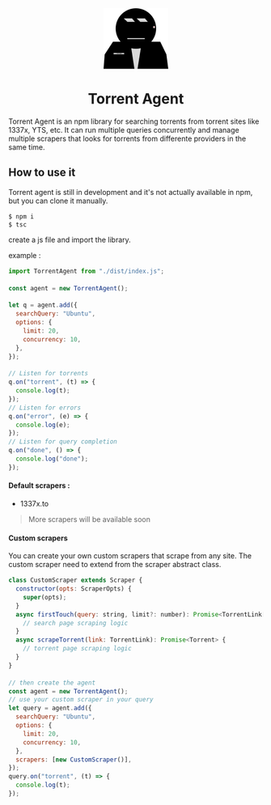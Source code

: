 <div align="center">
<img src="./imgs/logo.png" width="128"/>
<h1 align="center">Torrent Agent</h1>
</div>

Torrent Agent is an npm library for searching torrents from torrent sites like 1337x, YTS, etc. It can run multiple queries concurrently and manage multiple scrapers that looks for torrents from differente providers in the same time.

## How to use it

Torrent agent is still in development and it's not actually available in npm, but you can clone it
manually.

```shell
$ npm i
$ tsc
```

create a js file and import the library.

example :

```js
import TorrentAgent from "./dist/index.js";

const agent = new TorrentAgent();

let q = agent.add({
  searchQuery: "Ubuntu",
  options: {
    limit: 20,
    concurrency: 10,
  },
});

// Listen for torrents
q.on("torrent", (t) => {
  console.log(t);
});
// Listen for errors
q.on("error", (e) => {
  console.log(e);
});
// Listen for query completion
q.on("done", () => {
  console.log("done");
});
```

#### Default scrapers :

- 1337x.to

> More scrapers will be available soon

#### Custom scrapers

You can create your own custom scrapers that scrape from any site.
The custom scraper need to extend from the scraper abstract class.

```js
class CustomScraper extends Scraper {
  constructor(opts: ScraperOpts) {
    super(opts);
  }
  async firstTouch(query: string, limit?: number): Promise<TorrentLink[]> {
    // search page scraping logic
  }
  async scrapeTorrent(link: TorrentLink): Promise<Torrent> {
    // torrent page scraping logic
  }
}

// then create the agent
const agent = new TorrentAgent();
// use your custom scraper in your query
let query = agent.add({
  searchQuery: "Ubuntu",
  options: {
    limit: 20,
    concurrency: 10,
  },
  scrapers: [new CustomScraper()],
});
query.on("torrent", (t) => {
  console.log(t);
});
```
